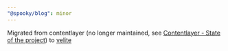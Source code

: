 ```yaml
---
"@spooky/blog": minor
---
```


Migrated from contentlayer (no longer maintained, see [Contentlayer - State of the project](https://github.com/contentlayerdev/contentlayer/issues/429)) to [velite](https://velite.js.org/)
